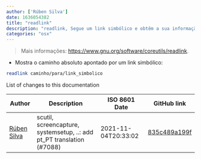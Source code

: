 ```yaml
---
author: ['Rúben Silva']
date: 1636054382
title: "readlink"
description: "readlink, Segue um link simbólico e obtêm a sua informação."
categories: "osx"
---
```

> Mais informações: <https://www.gnu.org/software/coreutils/readlink>.

- Mostra o caminho absoluto apontado por um link simbólico:

```bash
readlink caminho/para/link_simbolico
```
List of changes to this documentation


Author | Description | ISO 8601 Date | GitHub link
------|-----|-----|-----
[Rúben Silva](mailto:rubensilva945@gmail.com) | scutil, screencapture, systemsetup, ..: add pt_PT translation (#7088) | 2021-11-04T20:33:02 | [835c489a199f](https://github.com/tldr-pages/tldr/commit/835c489a199f47ee2018b55dafa537df727623fe)

